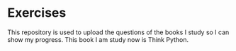 # Exercises
This repository is used to upload the questions of the books I study so I can show my progress. This book I am study now is Think Python.